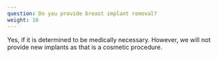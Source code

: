 ```yaml
---
question: Do you provide breast implant removal?
weight: 16
---
```

Yes, if it is determined to be medically necessary.  However, we will not provide new implants as that is a cosmetic procedure.